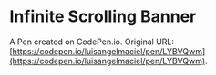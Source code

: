 # Infinite Scrolling Banner

A Pen created on CodePen.io. Original URL: [https://codepen.io/luisangelmaciel/pen/LYBVQwm](https://codepen.io/luisangelmaciel/pen/LYBVQwm).

